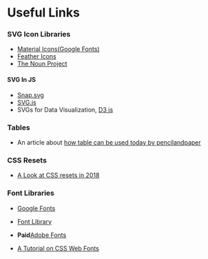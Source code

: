 # Useful Links

### SVG Icon Libraries
- [Material Icons(Google Fonts)](https://fonts.google.com/icons)
- [Feather Icons](https://feathericons.com/)
- [The Noun Project](https://thenounproject.com/browse/icons/term/free/?iconspage=1)

#### SVG In JS

- [Snap.svg](http://snapsvg.io/)
- [SVG.js](https://svgjs.dev/docs/3.0/)
- SVGs for Data Visualization, [D3 js](https://d3js.org/)

### Tables
- An article about [how table can be used today by pencilandpaper](https://pencilandpaper.io/articles/ux-pattern-analysis-enterprise-data-tables/)

### CSS Resets
- [A Look at CSS resets in 2018](https://bitsofco.de/a-look-at-css-resets-in-2018/)

### Font Libraries
- [Google Fonts](https://fonts.google.com/)
- [Font Library](https://fontlibrary.org/)
- **Paid**[Adobe Fonts](https://fonts.adobe.com/)

- [A Tutorial on CSS Web Fonts](https://www.w3schools.com/css/css3_fonts.asp)